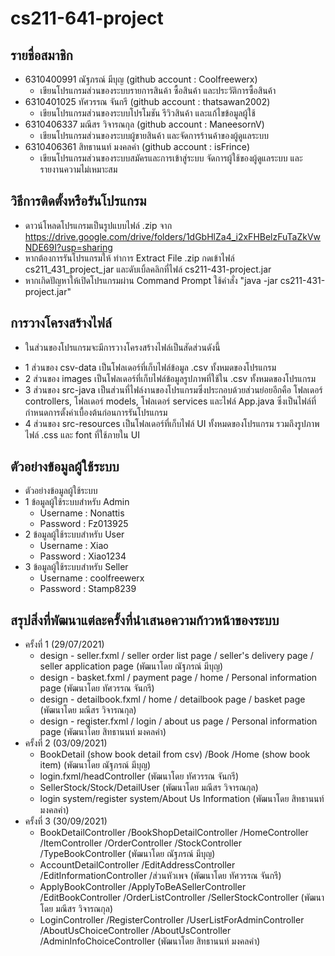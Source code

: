 # cs211-641-project

## รายชื่อสมาชิก
* 6310400991 ณัฐภรณ์ มีบุญ (github account : Coolfreewerx)
  * เขียนโปรแกรมส่วนของระบบรายการสินค้า ซื้อสินค้า และประวัติการซื้อสินค้า
* 6310401025 ทัศวรรณ จันกรี (github account : thatsawan2002)  
  * เขียนโปรแกรมส่วนของระบบโปรโมชัน รีวิวสินค้า และแก้ไขข้อมูลผู้ใช้
* 6310406337 มณีสร วิจารณกุล (github account : ManeesornV)
  * เขียนโปรแกรมส่วนของระบบผู้ขายสินค้า และจัดการร้านค้าของผู้ดูแลระบบ
* 6310406361 สิทธานนท์ มงคลคำ (github account : isFrince)
  * เขียนโปรแกรมส่วนของระบบสมัครและการเข้าสู่ระบบ จัดการผู้ใช้ของผู้ดูแลระบบ และรายงานความไม่เหมาะสม


## วิธีการติดตั้งหรือรันโปรแกรม
* ดาวน์โหลดโปรแกรมเป็นรูปแบบไฟล์ .zip จาก https://drive.google.com/drive/folders/1dGbHlZa4_i2xFHBelzFuTaZkVwNDE69I?usp=sharing
* หากต้องการรันโปรแกรมให้ ทำการ Extract File .zip กดเข้าไฟล์ cs211_431_project_jar และดับเบิ้ลคลิกที่ไฟล์ cs211-431-project.jar
* หากเกิดปัญหาให้เปิดโปรแกรมผ่าน Command Prompt ใช้คำสั่ง "java -jar cs211-431-project.jar"

## การวางโครงสร้างไฟล์
* ในส่วนของโปรแกรมจะมีการวางโครงสร้างไฟล์เป็นสัดส่วนดังนี้
- 1 ส่วนของ csv-data เป็นโฟลเดอร์ที่เก็บไฟล์ข้อมูล .csv ทั้งหมดของโปรแกรม
- 2 ส่วนของ images เป็นโฟลเดอร์ที่เก็บไฟล์ข้อมูลรูปภาพที่ใช้ใน .csv ทั้งหมดของโปรแกรม
- 3 ส่วนของ src-java เป็นส่วนที่ไฟล์งานของโปรแกรมซึ่งประกอบด้วยส่วนย่อยอีกคือ โฟลเดอร์ controllers, โฟลเดอร์ models, โฟลเดอร์ services และไฟล์ App.java
  ซึ่งเป็นไฟล์ที่กำหนดการตั้งค่าเบื้องต้นก่อนการรันโปรแกรม
- 4 ส่วนของ src-resources เป็นโฟลเดอร์ที่เก็บไฟล์ UI ทั้งหมดของโปรแกรม รวมถึงรูปภาพ ไฟล์ .css และ font ที่ใช้ภายใน UI

## ตัวอย่างข้อมูลผู้ใช้ระบบ
* ตัวอย่างข้อมูลผู้ใช้ระบบ
* 1 ข้อมูลผู้ใช้ระบบสำหรับ Admin
   * Username :  Nonattis
   * Password  :  Fz013925
* 2 ข้อมูลผู้ใช้ระบบสำหรับ User
   * Username :  Xiao
   * Password  :  Xiao1234
* 3 ข้อมูลผู้ใช้ระบบสำหรับ Seller
   * Username :  coolfreewerx
   * Password  :  Stamp8239

## สรุปสิ่งที่พัฒนาแต่ละครั้งที่นำเสนอความก้าวหน้าของระบบ
* ครั้งที่ 1 (29/07/2021)
  * design - seller.fxml / seller order list page / seller's delivery page / seller application page (พัฒนาโดย ณัฐภรณ์ มีบุญ)
  * design - basket.fxml / payment page / home / Personal information page (พัฒนาโดย ทัศวรรณ จันกรี)
  * design - detailbook.fxml / home / detailbook page / basket page (พัฒนาโดย มณีสร วิจารณกุล)
  * design - register.fxml / login / about us page / Personal information page (พัฒนาโดย สิทธานนท์ มงคลคำ)
* ครั้งที่ 2 (03/09/2021)
  * BookDetail (show book detail from csv) /Book /Home (show book item) (พัฒนาโดย ณัฐภรณ์ มีบุญ)
  * login.fxml/headController (พัฒนาโดย ทัศวรรณ จันกรี)
  * SellerStock/Stock/DetailUser (พัฒนาโดย มณีสร วิจารณกุล)
  * login system/register system/About Us Information (พัฒนาโดย สิทธานนท์ มงคลคำ)
* ครั้งที่ 3 (30/09/2021)
  * BookDetailController /BookShopDetailController /HomeController /ItemController /OrderController /StockController /TypeBookController (พัฒนาโดย ณัฐภรณ์ มีบุญ)
  * AccountDetailController /EditAddressController /EditInformationController /ส่วนหัวเพจ (พัฒนาโดย ทัศวรรณ จันกรี)
  * ApplyBookController /ApplyToBeASellerController /EditBookController /OrderListController /SellerStockController (พัฒนาโดย มณีสร วิจารณกุล)
  * LoginController /RegisterController /UserListForAdminController /AboutUsChoiceController /AboutUsController /AdminInfoChoiceController (พัฒนาโดย สิทธานนท์ มงคลคำ)  